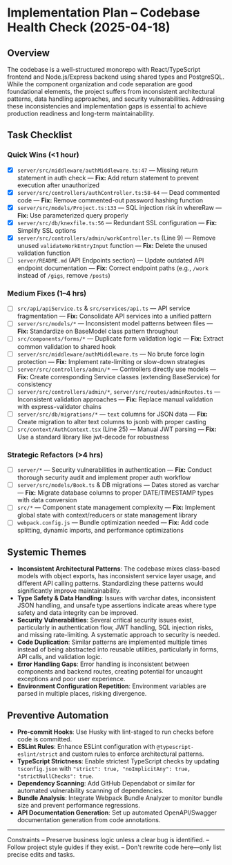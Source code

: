 # Implementation Plan – Codebase Health Check (2025-04-18)

## Overview
The codebase is a well-structured monorepo with React/TypeScript frontend and Node.js/Express backend using shared types and PostgreSQL. While the component organization and code separation are good foundational elements, the project suffers from inconsistent architectural patterns, data handling approaches, and security vulnerabilities. Addressing these inconsistencies and implementation gaps is essential to achieve production readiness and long-term maintainability.

## Task Checklist
### Quick Wins (<1 hour)
- [x] `server/src/middleware/authMiddleware.ts:47` — Missing return statement in auth check — **Fix:** Add return statement to prevent execution after unauthorized
- [x] `server/src/controllers/authController.ts:58-64` — Dead commented code — **Fix:** Remove commented-out password hashing function
- [x] `server/src/models/Project.ts:133` — SQL injection risk in whereRaw — **Fix:** Use parameterized query properly
- [x] `server/src/db/knexfile.ts:56` — Redundant SSL configuration — **Fix:** Simplify SSL options
- [x] `server/src/controllers/admin/workController.ts` (Line 9) — Remove unused `validateWorkEntryInput` function — **Fix:** Delete the unused validation function
- [ ] `server/README.md` (API Endpoints section) — Update outdated API endpoint documentation — **Fix:** Correct endpoint paths (e.g., `/work` instead of `/gigs`, remove `/posts`)

### Medium Fixes (1–4 hrs)
- [ ] `src/api/apiService.ts` & `src/services/api.ts` — API service fragmentation — **Fix:** Consolidate API services into a unified pattern
- [ ] `server/src/models/*` — Inconsistent model patterns between files — **Fix:** Standardize on BaseModel class pattern throughout
- [ ] `src/components/forms/*` — Duplicate form validation logic — **Fix:** Extract common validation to shared hook
- [ ] `server/src/middleware/authMiddleware.ts` — No brute force login protection — **Fix:** Implement rate-limiting or slow-down strategies
- [ ] `server/src/controllers/admin/*` — Controllers directly use models — **Fix:** Create corresponding Service classes (extending BaseService) for consistency
- [ ] `server/src/controllers/admin/*`, `server/src/routes/adminRoutes.ts` — Inconsistent validation approaches — **Fix:** Replace manual validation with express-validator chains
- [ ] `server/src/db/migrations/*` — `text` columns for JSON data — **Fix:** Create migration to alter text columns to jsonb with proper casting
- [ ] `src/context/AuthContext.tsx` (Line 25) — Manual JWT parsing — **Fix:** Use a standard library like jwt-decode for robustness

### Strategic Refactors (>4 hrs)
- [ ] `server/*` — Security vulnerabilities in authentication — **Fix:** Conduct thorough security audit and implement proper auth workflow
- [ ] `server/src/models/Book.ts` & DB migrations — Dates stored as varchar — **Fix:** Migrate database columns to proper DATE/TIMESTAMP types with data conversion
- [ ] `src/*` — Component state management complexity — **Fix:** Implement global state with context/reducers or state management library
- [ ] `webpack.config.js` — Bundle optimization needed — **Fix:** Add code splitting, dynamic imports, and performance optimizations

## Systemic Themes
- **Inconsistent Architectural Patterns**: The codebase mixes class-based models with object exports, has inconsistent service layer usage, and different API calling patterns. Standardizing these patterns would significantly improve maintainability.
- **Type Safety & Data Handling**: Issues with varchar dates, inconsistent JSON handling, and unsafe type assertions indicate areas where type safety and data integrity can be improved.
- **Security Vulnerabilities**: Several critical security issues exist, particularly in authentication flow, JWT handling, SQL injection risks, and missing rate-limiting. A systematic approach to security is needed.
- **Code Duplication**: Similar patterns are implemented multiple times instead of being abstracted into reusable utilities, particularly in forms, API calls, and validation logic.
- **Error Handling Gaps**: Error handling is inconsistent between components and backend routes, creating potential for uncaught exceptions and poor user experience.
- **Environment Configuration Repetition**: Environment variables are parsed in multiple places, risking divergence.

## Preventive Automation
- **Pre-commit Hooks**: Use Husky with lint-staged to run checks before code is committed.
- **ESLint Rules**: Enhance ESLint configuration with `@typescript-eslint/strict` and custom rules to enforce architectural patterns.
- **TypeScript Strictness**: Enable strictest TypeScript checks by updating `tsconfig.json` with `"strict": true, "noImplicitAny": true, "strictNullChecks": true`.
- **Dependency Scanning**: Add GitHub Dependabot or similar for automated vulnerability scanning of dependencies.
- **Bundle Analysis**: Integrate Webpack Bundle Analyzer to monitor bundle size and prevent performance regressions.
- **API Documentation Generation**: Set up automated OpenAPI/Swagger documentation generation from code annotations.
------
Constraints
– Preserve business logic unless a clear bug is identified.
– Follow project style guides if they exist.
– Don't rewrite code here—only list precise edits and tasks.